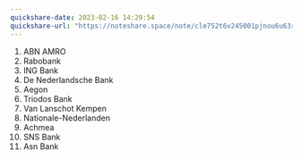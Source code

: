 ```yaml
---
quickshare-date: 2023-02-16 14:29:54
quickshare-url: "https://noteshare.space/note/cle752t6v245001pjnou6u63r#Gj60p8PBHdgNeqTvVt16fQSdTZgDZMtJ64CsngpxPpQ"
---
```

1.  ABN AMRO
2.  Rabobank
3.  ING Bank
4.  De Nederlandsche Bank
5.  Aegon
6.  Triodos Bank
7.  Van Lanschot Kempen
8.  Nationale-Nederlanden
9.  Achmea
10.  SNS Bank
11. Asn Bank